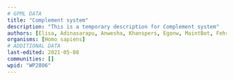 ```yaml
---
# GPML DATA
title: "Complement system"
description: "This is a temporary description for Complement system"
authors: [Elisa, Adinasarapu, Anwesha, Khanspers, Egonw, MaintBot, Fehrhart, Mkutmon, Wpblocked, AlexanderPico, Ariutta, DeSl, Eweitz]
organisms: [Homo sapiens]
# ADDITIONAL DATA
last-edited: 2021-05-08
communities: []
wpid: "WP2806"
---
```

